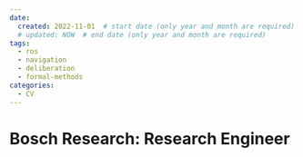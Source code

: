 ```yaml
---
date:
  created: 2022-11-01  # start date (only year and month are required)
  # updated: NOW  # end date (only year and month are required)
tags:
  - ros
  - navigation
  - deliberation
  - formal-methods
categories:
  - CV
---
```


# Bosch Research: Research Engineer

<!-- more -->

<!-- TODO -->